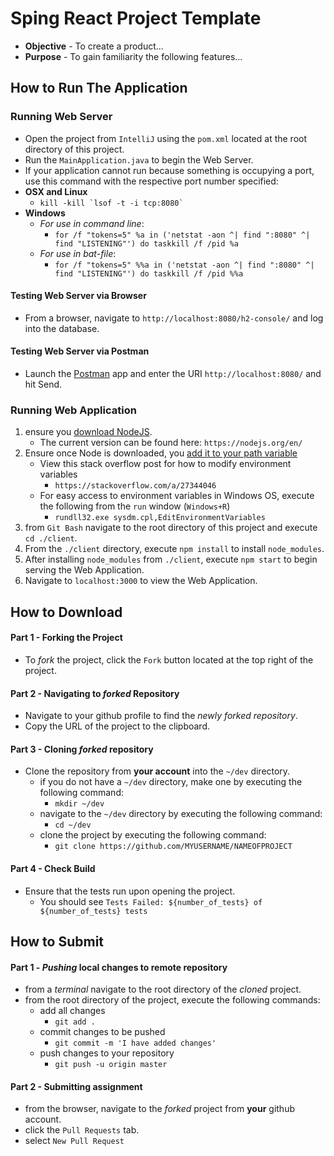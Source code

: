 # Sping React Project Template

* **Objective** - To create a product...
* **Purpose** - To gain familiarity the following features...




## How to Run The Application

### Running Web Server
* Open the project from `IntelliJ` using the `pom.xml` located at the root directory of this project.
* Run the `MainApplication.java` to begin the Web Server.
* If your application cannot run because something is occupying a port, use this command with the respective port number specified:
* **OSX and Linux**
    * ``kill -kill `lsof -t -i tcp:8080` ``
* **Windows**
    * _For use in command line_:
        * `for /f "tokens=5" %a in ('netstat -aon ^| find ":8080" ^| find "LISTENING"') do taskkill /f /pid %a`
    * _For use in bat-file_:
        * `for /f "tokens=5" %%a in ('netstat -aon ^| find ":8080" ^| find "LISTENING"') do taskkill /f /pid %%a`

#### Testing Web Server via Browser
* From a browser, navigate to `http://localhost:8080/h2-console/` and log into the database.

#### Testing Web Server via Postman
* Launch the [Postman](https://chrome.google.com/webstore/detail/postman/fhbjgbiflinjbdggehcddcbncdddomop?hl=en) app and enter the URI `http://localhost:8080/` and hit Send. 




### Running Web Application
1. ensure you [download NodeJS](https://nodejs.org/en/).
    * The current version can be found here: `https://nodejs.org/en/`
2. Ensure once Node is downloaded, you [add it to your path variable](https://stackoverflow.com/a/27344046)
    * View this stack overflow post for how to modify environment variables
        * `https://stackoverflow.com/a/27344046`
    * For easy access to environment variables in Windows OS, execute the following from the `run` window (`Windows+R`)
        * `rundll32.exe sysdm.cpl,EditEnvironmentVariables`
3. from `Git Bash` navigate to the root directory of this project and execute `cd ./client`.
4. From the `./client` directory, execute `npm install` to install `node_modules`.
5. After installing `node_modules` from `./client`, execute `npm start` to begin serving the Web Application.
6. Navigate to `localhost:3000` to view the Web Application.




## How to Download

#### Part 1 - Forking the Project
* To _fork_ the project, click the `Fork` button located at the top right of the project.


#### Part 2 - Navigating to _forked_ Repository
* Navigate to your github profile to find the _newly forked repository_.
* Copy the URL of the project to the clipboard.

#### Part 3 - Cloning _forked_ repository
* Clone the repository from **your account** into the `~/dev` directory.
  * if you do not have a `~/dev` directory, make one by executing the following command:
    * `mkdir ~/dev`
  * navigate to the `~/dev` directory by executing the following command:
    * `cd ~/dev`
  * clone the project by executing the following command:
    * `git clone https://github.com/MYUSERNAME/NAMEOFPROJECT`

#### Part 4 - Check Build
* Ensure that the tests run upon opening the project.
    * You should see `Tests Failed: ${number_of_tests} of ${number_of_tests} tests`







## How to Submit

#### Part 1 -  _Pushing_ local changes to remote repository
* from a _terminal_ navigate to the root directory of the _cloned_ project.
* from the root directory of the project, execute the following commands:
    * add all changes
      * `git add .`
    * commit changes to be pushed
      * `git commit -m 'I have added changes'`
    * push changes to your repository
      * `git push -u origin master`

#### Part 2 - Submitting assignment
* from the browser, navigate to the _forked_ project from **your** github account.
* click the `Pull Requests` tab.
* select `New Pull Request`
